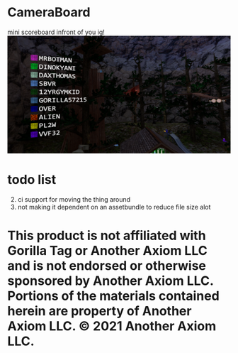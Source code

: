 # CameraBoard
mini scoreboard infront of you ig!
![plot](./Github/image.png)

# todo list

2. ci support for moving the thing around
3. not making it dependent on an assetbundle to reduce file size alot

# This product is not affiliated with Gorilla Tag or Another Axiom LLC and is not endorsed or otherwise sponsored by Another Axiom LLC. Portions of the materials contained herein are property of Another Axiom LLC. © 2021 Another Axiom LLC.

